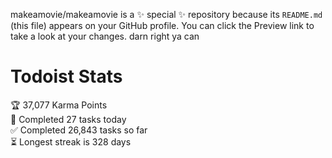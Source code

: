 makeamovie/makeamovie is a ✨ special ✨ repository because its `README.md` (this file) appears on your GitHub profile.
You can click the Preview link to take a look at your changes. darn right ya can

# Todoist Stats

<!-- TODO-IST:START -->
🏆  37,077 Karma Points           
🌸  Completed 27 tasks today           
✅  Completed 26,843 tasks so far           
⏳  Longest streak is 328 days
<!-- TODO-IST:END -->
